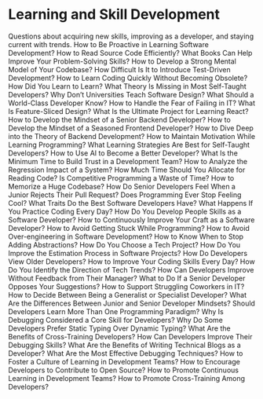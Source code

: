 # Learning and Skill Development

Questions about acquiring new skills, improving as a developer, and staying current with trends.
How to Be Proactive in Learning Software Development?
How to Read Source Code Efficiently?
What Books Can Help Improve Your Problem-Solving Skills?
How to Develop a Strong Mental Model of Your Codebase?
How Difficult Is It to Introduce Test-Driven Development?
How to Learn Coding Quickly Without Becoming Obsolete?
How Did You Learn to Learn?
What Theory Is Missing in Most Self-Taught Developers?
Why Don’t Universities Teach Software Design?
What Should a World-Class Developer Know?
How to Handle the Fear of Failing in IT?
What Is Feature-Sliced Design?
What Is the Ultimate Project for Learning React?
How to Develop the Mindset of a Senior Backend Developer?
How to Develop the Mindset of a Seasoned Frontend Developer?
How to Dive Deep into the Theory of Backend Development?
How to Maintain Motivation While Learning Programming?
What Learning Strategies Are Best for Self-Taught Developers?
How to Use AI to Become a Better Developer?
What Is the Minimum Time to Build Trust in a Development Team?
How to Analyze the Regression Impact of a System?
How Much Time Should You Allocate for Reading Code?
Is Competitive Programming a Waste of Time?
How to Memorize a Huge Codebase?
How Do Senior Developers Feel When a Junior Rejects Their Pull Request?
Does Programming Ever Stop Feeling Cool?
What Traits Do the Best Software Developers Have?
What Happens If You Practice Coding Every Day?
How Do You Develop People Skills as a Software Developer?
How to Continuously Improve Your Craft as a Software Developer?
How to Avoid Getting Stuck While Programming?
How to Avoid Over-engineering in Software Development?
How to Know When to Stop Adding Abstractions?
How Do You Choose a Tech Project?
How Do You Improve the Estimation Process in Software Projects?
How Do Developers View Older Developers?
How to Improve Your Coding Skills Every Day?
How Do You Identify the Direction of Tech Trends?
How Can Developers Improve Without Feedback from Their Manager?
What to Do If a Senior Developer Opposes Your Suggestions?
How to Support Struggling Coworkers in IT?
How to Decide Between Being a Generalist or Specialist Developer?
What Are the Differences Between Junior and Senior Developer Mindsets?
Should Developers Learn More Than One Programming Paradigm?
Why Is Debugging Considered a Core Skill for Developers?
Why Do Some Developers Prefer Static Typing Over Dynamic Typing?
What Are the Benefits of Cross-Training Developers?
How Can Developers Improve Their Debugging Skills?
What Are the Benefits of Writing Technical Blogs as a Developer?
What Are the Most Effective Debugging Techniques?
How to Foster a Culture of Learning in Development Teams?
How to Encourage Developers to Contribute to Open Source?
How to Promote Continuous Learning in Development Teams?
How to Promote Cross-Training Among Developers?